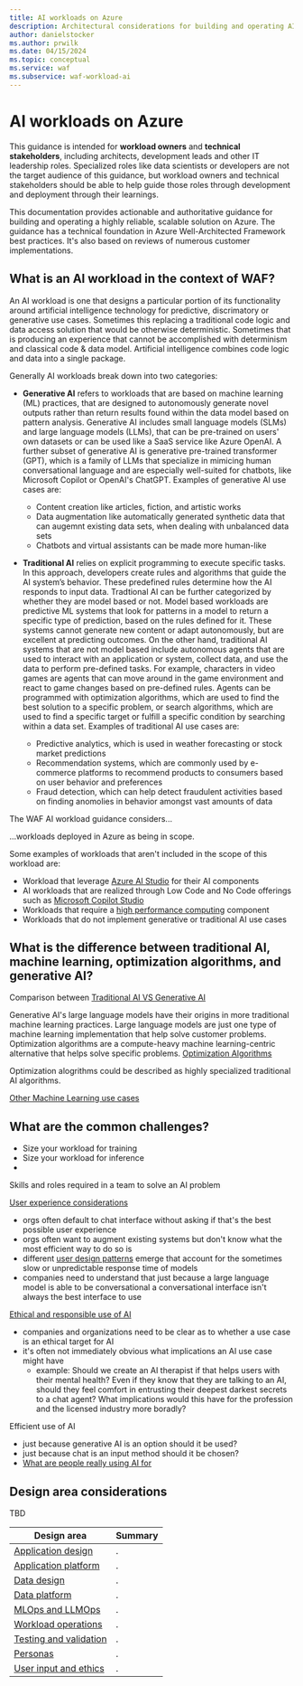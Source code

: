 ```yaml
---
title: AI workloads on Azure
description: Architectural considerations for building and operating AI systems on Azure.
author: danielstocker
ms.author: prwilk
ms.date: 04/15/2024
ms.topic: conceptual
ms.service: waf
ms.subservice: waf-workload-ai
---
```


# AI workloads on Azure

This guidance is intended for **workload owners** and **technical stakeholders**, including architects, development leads and other IT leadership roles. Specialized roles like data scientists or developers are not the target audience of this guidance, but workload owners and technical stakeholders should be able to help guide those roles through development and deployment through their learnings. 

This documentation provides actionable and authoritative guidance for building and operating a highly reliable, scalable solution on Azure. The guidance has a technical foundation in Azure Well-Architected Framework best practices. It's also based on reviews of numerous customer implementations. 

## What is an AI workload in the context of WAF?

An AI workload is one that designs a particular portion of its functionality around artificial intelligence technology for predictive, discrimatory or generative use cases. Sometimes this replacing a traditional code logic and data access solution that would be otherwise deterministic. Sometimes that is producing an experience that cannot be accomplished with determinism and classical code & data model. Artificial intelligence combines code logic and data into a single package.

Generally AI workloads break down into two categories:

- **Generative AI** refers to workloads that are based on machine learning (ML) practices, that are designed to autonomously generate novel outputs rather than return results found within the data model based on pattern analysis. Generative AI includes small language models (SLMs) and large language models (LLMs), that can be pre-trained on users' own datasets or can be used like a SaaS service like Azure OpenAI. A further subset of generative AI is generative pre-trained transformer (GPT), which is a family of LLMs that specialize in mimicing human conversational language and are especially well-suited for chatbots, like Microsoft Copilot or OpenAI's ChatGPT. Examples of generative AI use cases are:
  - Content creation like articles, fiction, and artistic works
  - Data augmentation like automatically generated synthetic data that can augemnt existing data sets, when dealing with unbalanced data sets
  - Chatbots and virtual assistants can be made more human-like
    
- **Traditional AI** relies on explicit programming to execute specific tasks. In this approach, developers create rules and algorithms that guide the AI system’s behavior. These predefined rules determine how the AI responds to input data. Tradtional AI can be further categorized by whether they are model based or not.
Model based workloads are predictive ML systems that look for patterns in a model to return a specific type of prediction, based on the rules defined for it. These systems cannot generate new content or adapt autonomously, but are excellent at predicting outcomes. 
On the other hand, traditional AI systems that are not model based include autonomous agents that are used to interact with an application or system, collect data, and use the data to perform pre-defined tasks. For example, characters in video games are agents that can move around in the game environment and react to game changes based on pre-defined rules. Agents can be programmed with optimization algorithms, which are used to find the best solution to a specific problem, or search algorithms, which are used to find a specific target or fulfill a specific condition by searching within a data set.
Examples of traditional AI use cases are:
  - Predictive analytics, which is used in weather forecasting or stock market predictions
  - Recommendation systems, which are commonly used by e-commerce platforms to recommend products to consumers based on user behavior and preferences
  - Fraud detection, which can help detect fraudulent activities based on finding anomolies in behavior amongst vast amounts of data
 
The WAF AI workload guidance considers... 

...workloads deployed in Azure as being in scope.

Some examples of workloads that aren't included in the scope of this workload are:

- Workload that leverage [Azure AI Studio](https://azure.microsoft.com/products/ai-studio/) for their AI components
- AI workloads that are realized through Low Code and No Code offerings such as [Microsoft Copilot Studio](https://www.microsoft.com/microsoft-copilot/microsoft-copilot-studio)
- Workloads that require a [high performance computing](https://azure.microsoft.com/solutions/high-performance-computing/) component
- Workloads that do not implement generative or traditional AI use cases

## What is the difference between traditional AI, machine learning, optimization algorithms, and generative AI?

Comparison between
[Traditional AI VS Generative AI](https://visionx.io/blog/traditional-ai-vs-generative-ai/)

Generative AI's large language models have their origins in more traditional machine learning practices. 
Large language models are just one type of machine learning implementation that help solve customer problems.
Optimization algorithms are a compute-heavy machine learning-centric alternative that helps solve specific problems.
[Optimization Algorithms](https://machinelearningmastery.com/tour-of-optimization-algorithms/)

Optimization alogrithms could be described as highly specialized traditional AI algorithms. 

[Other Machine Learning use cases](https://www.codecademy.com/resources/blog/machine-learning-examples/)

## What are the common challenges?

- Size your workload for training
- Size your workload for inference
- 
Skills and roles required in a team to solve an AI problem

[User experience considerations](https://online.stanford.edu/how-to-use-AI-to-enhance-user-experience#Avoid%20Overpromising%20and%20Under%20Delivering)
- orgs often default to chat interface without asking if that's the best possible user experience
- orgs often want to augment existing systems but don't know what the most efficient way to do so is
- different [user design patterns](https://uxdesign.cc/emerging-interaction-patterns-in-generative-ai-experiences-8c351bb3392a) emerge that account for the sometimes slow or unpredictable response time of models
- companies need to understand that just because a large language model is able to be conversational a conversational interface isn't always the best interface to use

[Ethical and responsible use of AI](https://news.harvard.edu/gazette/story/2020/10/ethical-concerns-mount-as-ai-takes-bigger-decision-making-role/)
- companies and organizations need to be clear as to whether a use case is an ethical target for AI
- it's often not immediately obvious what implications an AI use case might have
  - example: Should we create an AI therapist if that helps users with their mental health? Even if they know that they are talking to an AI, should they feel comfort in entrusting their deepest darkest secrets to a chat agent? What implications would this have for the profession and the licensed industry more boradly?

Efficient use of AI
- just because generative AI is an option should it be used?
- just because chat is an input method should it be chosen?
- [What are people really using AI for](https://hbr.org/2024/03/how-people-are-really-using-genai)


## Design area considerations

TBD

|Design area|Summary|
|---|---|
|[Application design](./application-design.md)| . |
|[Application platform ](./application-platform.md)| . |
|[Data design](./data-design.md)| . |
|[Data platform ](./data-platform.md)| . |
|[MLOps and LLMOps](./mlops-llmops.md)| .|
|[Workload operations](./operations.md)| .|
|[Testing and validation](./testing.md)| . |
|[Personas](./personas.md)| . |
|[User input and ethics](./operations.md)| .|


